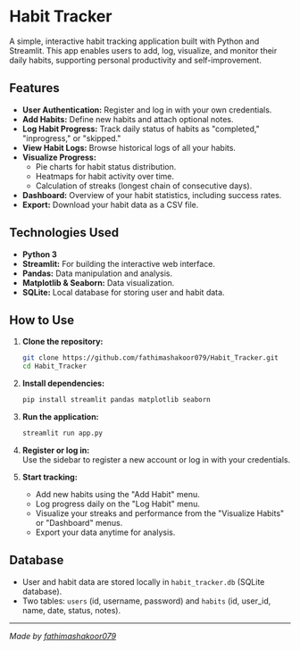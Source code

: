 # Habit Tracker

A simple, interactive habit tracking application built with Python and Streamlit. This app enables users to add, log, visualize, and monitor their daily habits, supporting personal productivity and self-improvement.

## Features

- **User Authentication:** Register and log in with your own credentials.
- **Add Habits:** Define new habits and attach optional notes.
- **Log Habit Progress:** Track daily status of habits as "completed," "inprogress," or "skipped."
- **View Habit Logs:** Browse historical logs of all your habits.
- **Visualize Progress:** 
  - Pie charts for habit status distribution.
  - Heatmaps for habit activity over time.
  - Calculation of streaks (longest chain of consecutive days).
- **Dashboard:** Overview of your habit statistics, including success rates.
- **Export:** Download your habit data as a CSV file.

## Technologies Used

- **Python 3**
- **Streamlit:** For building the interactive web interface.
- **Pandas:** Data manipulation and analysis.
- **Matplotlib & Seaborn:** Data visualization.
- **SQLite:** Local database for storing user and habit data.

## How to Use

1. **Clone the repository:**
   ```bash
   git clone https://github.com/fathimashakoor079/Habit_Tracker.git
   cd Habit_Tracker
   ```

2. **Install dependencies:**
   ```bash
   pip install streamlit pandas matplotlib seaborn
   ```

3. **Run the application:**
   ```bash
   streamlit run app.py
   ```

4. **Register or log in:**  
   Use the sidebar to register a new account or log in with your credentials.

5. **Start tracking:**
   - Add new habits using the "Add Habit" menu.
   - Log progress daily on the "Log Habit" menu.
   - Visualize your streaks and performance from the "Visualize Habits" or "Dashboard" menus.
   - Export your data anytime for analysis.

## Database

- User and habit data are stored locally in `habit_tracker.db` (SQLite database).
- Two tables: `users` (id, username, password) and `habits` (id, user_id, name, date, status, notes).

---

*Made by [fathimashakoor079](https://github.com/fathimashakoor079)*
